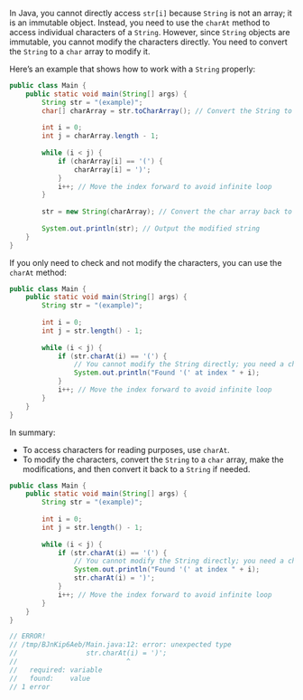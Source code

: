 In Java, you cannot directly access `str[i]` because `String` is not an array; it is an immutable object. Instead, you need to use the `charAt` method to access individual characters of a `String`. However, since `String` objects are immutable, you cannot modify the characters directly. You need to convert the `String` to a `char` array to modify it.

Here’s an example that shows how to work with a `String` properly:

```java
public class Main {
    public static void main(String[] args) {
        String str = "(example)";
        char[] charArray = str.toCharArray(); // Convert the String to a char array
        
        int i = 0;
        int j = charArray.length - 1;
        
        while (i < j) {
            if (charArray[i] == '(') {
                charArray[i] = ')';
            }
            i++; // Move the index forward to avoid infinite loop
        }
        
        str = new String(charArray); // Convert the char array back to a String if needed
        
        System.out.println(str); // Output the modified string
    }
}
```

If you only need to check and not modify the characters, you can use the `charAt` method:

```java
public class Main {
    public static void main(String[] args) {
        String str = "(example)";
        
        int i = 0;
        int j = str.length() - 1;
        
        while (i < j) {
            if (str.charAt(i) == '(') {
                // You cannot modify the String directly; you need a char array to do that.
                System.out.println("Found '(' at index " + i);
            }
            i++; // Move the index forward to avoid infinite loop
        }
    }
}
```

In summary:
- To access characters for reading purposes, use `charAt`.
- To modify the characters, convert the `String` to a `char` array, make the modifications, and then convert it back to a `String` if needed.

```java
public class Main {
    public static void main(String[] args) {
        String str = "(example)";
        
        int i = 0;
        int j = str.length() - 1;
        
        while (i < j) {
            if (str.charAt(i) == '(') {
                // You cannot modify the String directly; you need a char array to do that.
                System.out.println("Found '(' at index " + i);
                str.charAt(i) = ')';
            }
            i++; // Move the index forward to avoid infinite loop
        }
    }
}

// ERROR!
// /tmp/BJnKip6Aeb/Main.java:12: error: unexpected type
//                 str.charAt(i) = ')';
//                           ^
//   required: variable
//   found:    value
// 1 error
```
